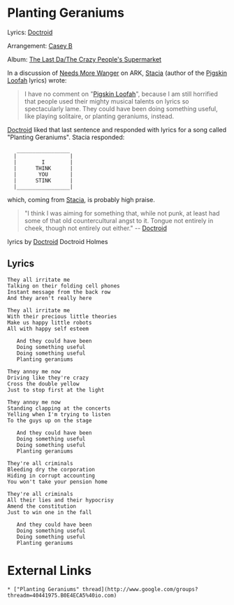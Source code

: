 # Planting Geraniums

Lyrics: [Doctroid](/doctroid)

Arrangement: [Casey B](/casey-b)

Album: [The Last Da/The Crazy People's Supermarket](/the-last-days-of-the-crazy-peoples-supermarket)

In a discussion of [Needs More Wanger](/needs-more-wanger) on ARK, [Stacia](/stacia) (author of the [Pigskin Loofah](/pigskin-loofah) lyrics) wrote:

>I have no comment on "[Pigskin Loofah](/pigskin-loofah)", because I am still horrified that people used their mighty musical talents on lyrics so spectacularly lame. They could have been doing something useful, like playing solitaire, or planting geraniums, instead. 

[Doctroid](/doctroid) liked that last sentence and responded with lyrics for a song called "Planting Geraniums". Stacia responded:

       _________________
      |                 |
      |        I        |
      |      THINK      |
      |       YOU       |
      |      STINK      |
      |_________________|

which, coming from [Stacia](/stacia), is probably high praise.

> "I think I was aiming for something that, while not punk, at least had some of that old countercultural angst to it. Tongue not entirely in cheek, though not entirely out either." -- [Doctroid](/doctroid)


lyrics by [Doctroid](/doctroid) Doctroid Holmes

## Lyrics
    They all irritate me
    Talking on their folding cell phones
    Instant message from the back row
    And they aren't really here

    They all irritate me
    With their precious little theories
    Make us happy little robots
    All with happy self esteem

       And they could have been
       Doing something useful
       Doing something useful
       Planting geraniums

    They annoy me now
    Driving like they're crazy
    Cross the double yellow
    Just to stop first at the light

    They annoy me now
    Standing clapping at the concerts
    Yelling when I'm trying to listen
    To the guys up on the stage

       And they could have been
       Doing something useful
       Doing something useful
       Planting geraniums

    They're all criminals
    Bleeding dry the corporation
    Hiding in corrupt accounting
    You won't take your pension home

    They're all criminals
    All their lies and their hypocrisy
    Amend the constitution
    Just to win one in the fall

       And they could have been
       Doing something useful
       Doing something useful
       Planting geraniums
# External Links

    * ["Planting Geraniums" thread](http://www.google.com/groups?threadm=40441975.B0E4ECA5%40io.com)